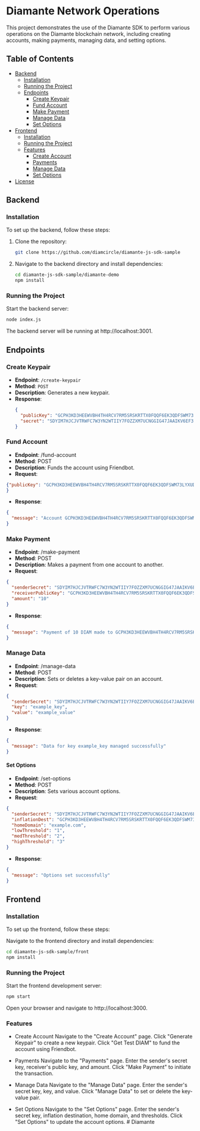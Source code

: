 # Diamante Network Operations

This project demonstrates the use of the Diamante SDK to perform various operations on the Diamante blockchain network, including creating accounts, making payments, managing data, and setting options.

## Table of Contents

- [Backend](#backend)
  - [Installation](#installation)
  - [Running the Project](#running-the-project)
  - [Endpoints](#endpoints)
    - [Create Keypair](#create-keypair)
    - [Fund Account](#fund-account)
    - [Make Payment](#make-payment)
    - [Manage Data](#manage-data)
    - [Set Options](#set-options)
- [Frontend](#frontend)
  - [Installation](#installation-1)
  - [Running the Project](#running-the-project-1)
  - [Features](#features)
    - [Create Account](#create-account)
    - [Payments](#payments)
    - [Manage Data](#manage-data-1)
    - [Set Options](#set-options)
- [License](#license)

## Backend

### Installation

To set up the backend, follow these steps:

1. Clone the repository:

    ```bash
    git clone https://github.com/diamcircle/diamante-js-sdk-sample
    ```

2. Navigate to the backend directory and install dependencies:

    ```bash
    cd diamante-js-sdk-sample/diamante-demo
    npm install
    ```

### Running the Project

Start the backend server:

```bash
node index.js

```
The backend server will be running at http://localhost:3001.

## Endpoints

### Create Keypair

- **Endpoint**: `/create-keypair`
- **Method**: `POST`
- **Description**: Generates a new keypair.
- **Response**:
  ```json
  {
    "publicKey": "GCPH3KD3HEEWVBH4TH4RCV7RM5SRSKRTTX0FQQF6EK3QDFSWM73LYXUD",
    "secret": "SDYIM7HJCJVTRWFC7W3YN2WTIIY7FOZZXM7UCNGGIG47JAAIKV6EF3Y"
  }

### Fund Account
- **Endpoint**: /fund-account
- **Method**: POST
- **Description**: Funds the account using Friendbot.
- **Request**:
```json
{"publicKey": "GCPH3KD3HEEWVBH4TH4RCV7RM5SRSKRTTX0FQQF6EK3QDFSWM73LYXUD"
}
```
- **Response**:
```json
{
  "message": "Account GCPH3KD3HEEWVBH4TH4RCV7RM5SRSKRTTX0FQQF6EK3QDFSWM73LYXUD funded successfully"
}
```
### Make Payment
- **Endpoint**: /make-payment
- **Method**: POST
- **Description**: Makes a payment from one account to another.
- **Request**:
```json
{
  "senderSecret": "SDYIM7HJCJVTRWFC7W3YN2WTIIY7FOZZXM7UCNGGIG47JAAIKV6EF3Y",
  "receiverPublicKey": "GCPH3KD3HEEWVBH4TH4RCV7RM5SRSKRTTX0FQQF6EK3QDFSWM73LYXUD",
  "amount": "10"
}
```

- **Response**:
```json
{
  "message": "Payment of 10 DIAM made to GCPH3KD3HEEWVBH4TH4RCV7RM5SRSKRTTX0FQQF6EK3QDFSWM73LYXUD successfully"
}
```

### Manage Data
- **Endpoint**: /manage-data
- **Method**: POST
- **Description**: Sets or deletes a key-value pair on an account.
- **Request**:
```json
{
  "senderSecret": "SDYIM7HJCJVTRWFC7W3YN2WTIIY7FOZZXM7UCNGGIG47JAAIKV6EF3Y",
  "key": "example_key",
  "value": "example_value"
}
```

- **Response**:
```json
{
  "message": "Data for key example_key managed successfully"
}
```

####  Set Options
- **Endpoint**: /set-options
- **Method**: POST
- **Description**: Sets various account options.
- **Request**:
```json
{
  "senderSecret": "SDYIM7HJCJVTRWFC7W3YN2WTIIY7FOZZXM7UCNGGIG47JAAIKV6EF3Y",
  "inflationDest": "GCPH3KD3HEEWVBH4TH4RCV7RM5SRSKRTTX0FQQF6EK3QDFSWM73LYXUD",
  "homeDomain": "example.com",
  "lowThreshold": "1",
  "medThreshold": "2",
  "highThreshold": "3"
}
```
- **Response**:
```json
{
  "message": "Options set successfully"
}
```

## Frontend

### Installation

To set up the frontend, follow these steps:

Navigate to the frontend directory and install dependencies:
```bash
cd diamante-js-sdk-sample/front
npm install
```
### Running the Project
Start the frontend development server:

```bash
npm start
```
Open your browser and navigate to http://localhost:3000.

### Features
- Create Account
Navigate to the "Create Account" page.
Click "Generate Keypair" to create a new keypair.
Click "Get Test DIAM" to fund the account using Friendbot.

- Payments
Navigate to the "Payments" page.
Enter the sender's secret key, receiver's public key, and amount.
Click "Make Payment" to initiate the transaction.

- Manage Data
Navigate to the "Manage Data" page.
Enter the sender's secret key, key, and value.
Click "Manage Data" to set or delete the key-value pair.

- Set Options
Navigate to the "Set Options" page.
Enter the sender's secret key, inflation destination, home domain, and thresholds.
Click "Set Options" to update the account options.
#   D i a m a n t e  
 